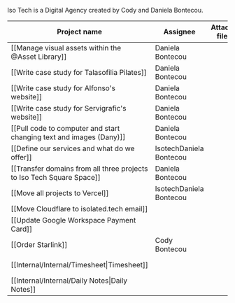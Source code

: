 Iso Tech is a Digital Agency created by Cody and Daniela Bontecou.

|Project name|Assignee|Attach file|End date|Priority|Start date|Status|Team|Text|
|---|---|---|---|---|---|---|---|---|
|[[Manage visual assets within the @Asset Library]]|Daniela Bontecou|||Low||Not started|||
|[[Write case study for Talasofilia Pilates]]|Daniela Bontecou||05/01/2025|Medium|03/24/2025|Not started|Account Management||
|[[Write case study for Alfonso's website]]|Daniela Bontecou|||Medium||Not started|||
|[[Write case study for Servigrafic's website]]|Daniela Bontecou|||||Not started|||
|[[Pull code to computer and start changing text and images (Dany)]]|Daniela Bontecou|||||Not started|||
|[[Define our services and what do we offer]]|IsotechDaniela Bontecou|||||Not started|||
|[[Transfer domains from all three projects to Iso Tech Square Space]]|Daniela Bontecou|||||Not started|||
|[[Move all projects to Vercel]]|IsotechDaniela Bontecou|||||Not started|||
|[[Move Cloudflare to isolated.tech email]]||||Medium||Done|||
|[[Update Google Workspace Payment Card]]||||Medium||Done|||
|[[Order Starlink]]|Cody Bontecou|||High||Done|||
|[[Internal/Internal/Timesheet\|Timesheet]]||||||Not started|||
|[[Internal/Internal/Daily Notes\|Daily Notes]]||||||Not started|||